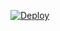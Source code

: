 [![Deploy](https://graph.org/file/809c8ad934384c2f02088.jpg)](https://heroku.com/deploy?template=https://github.com/Noobxcoders/IG_Music)
